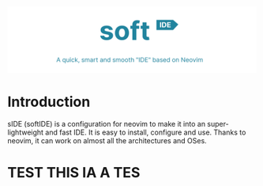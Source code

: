 ![title](https://raw.githubusercontent.com/nwkyz/nwkyz-picbed/main/storage/title1.png)

# Introduction
sIDE (softIDE) is a configuration for neovim to make it into an super-lightweight and fast IDE. It is easy to install, configure and use. Thanks to neovim, it can work on almost all the architectures and OSes.

# TEST THIS IA  A TES
